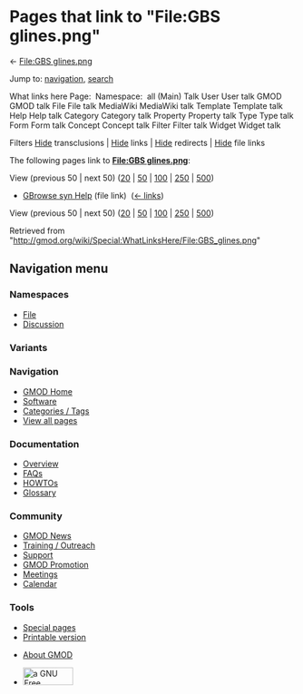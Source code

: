 <div id="mw-page-base" class="noprint">

</div>

<div id="mw-head-base" class="noprint">

</div>

<div id="content" class="mw-body" role="main">

<span id="top"></span>

<div id="mw-js-message" style="display:none;">

</div>



# <span dir="auto">Pages that link to "File:GBS glines.png"</span>

<div id="bodyContent">

<div id="contentSub">

← [File:GBS glines.png](/wiki/File:GBS_glines.png "File:GBS glines.png")

</div>

<div id="jump-to-nav" class="mw-jump">

Jump to: [navigation](#mw-navigation), [search](#p-search)

</div>

<div id="mw-content-text">

What links here Page:  Namespace:  all (Main) Talk User User talk GMOD
GMOD talk File File talk MediaWiki MediaWiki talk Template Template talk
Help Help talk Category Category talk Property Property talk Type Type
talk Form Form talk Concept Concept talk Filter Filter talk Widget
Widget talk

Filters
[Hide](/mediawiki/index.php?title=Special:WhatLinksHere/File:GBS_glines.png&hidetrans=1 "Special:WhatLinksHere/File:GBS glines.png")
transclusions \|
[Hide](/mediawiki/index.php?title=Special:WhatLinksHere/File:GBS_glines.png&hidelinks=1 "Special:WhatLinksHere/File:GBS glines.png")
links \|
[Hide](/mediawiki/index.php?title=Special:WhatLinksHere/File:GBS_glines.png&hideredirs=1 "Special:WhatLinksHere/File:GBS glines.png")
redirects \|
[Hide](/mediawiki/index.php?title=Special:WhatLinksHere/File:GBS_glines.png&hideimages=1 "Special:WhatLinksHere/File:GBS glines.png")
file links

The following pages link to **[File:GBS
glines.png](/wiki/File:GBS_glines.png "File:GBS glines.png")**:

View (previous 50 \| next 50)
([20](/mediawiki/index.php?title=Special:WhatLinksHere/File:GBS_glines.png&limit=20 "Special:WhatLinksHere/File:GBS glines.png")
\|
[50](/mediawiki/index.php?title=Special:WhatLinksHere/File:GBS_glines.png&limit=50 "Special:WhatLinksHere/File:GBS glines.png")
\|
[100](/mediawiki/index.php?title=Special:WhatLinksHere/File:GBS_glines.png&limit=100 "Special:WhatLinksHere/File:GBS glines.png")
\|
[250](/mediawiki/index.php?title=Special:WhatLinksHere/File:GBS_glines.png&limit=250 "Special:WhatLinksHere/File:GBS glines.png")
\|
[500](/mediawiki/index.php?title=Special:WhatLinksHere/File:GBS_glines.png&limit=500 "Special:WhatLinksHere/File:GBS glines.png"))

- [GBrowse syn Help](/wiki/GBrowse_syn_Help "GBrowse syn Help") (file
  link) ‎ <span class="mw-whatlinkshere-tools">([←
  links](/mediawiki/index.php?title=Special:WhatLinksHere&target=GBrowse+syn+Help "Special:WhatLinksHere"))</span>

View (previous 50 \| next 50)
([20](/mediawiki/index.php?title=Special:WhatLinksHere/File:GBS_glines.png&limit=20 "Special:WhatLinksHere/File:GBS glines.png")
\|
[50](/mediawiki/index.php?title=Special:WhatLinksHere/File:GBS_glines.png&limit=50 "Special:WhatLinksHere/File:GBS glines.png")
\|
[100](/mediawiki/index.php?title=Special:WhatLinksHere/File:GBS_glines.png&limit=100 "Special:WhatLinksHere/File:GBS glines.png")
\|
[250](/mediawiki/index.php?title=Special:WhatLinksHere/File:GBS_glines.png&limit=250 "Special:WhatLinksHere/File:GBS glines.png")
\|
[500](/mediawiki/index.php?title=Special:WhatLinksHere/File:GBS_glines.png&limit=500 "Special:WhatLinksHere/File:GBS glines.png"))

</div>

<div class="printfooter">

Retrieved from
"<http://gmod.org/wiki/Special:WhatLinksHere/File:GBS_glines.png>"

</div>

<div id="catlinks" class="catlinks catlinks-allhidden">

</div>

<div class="visualClear">

</div>

</div>

</div>

<div id="mw-navigation">

## Navigation menu

<div id="mw-head">



<div id="left-navigation">

<div id="p-namespaces" class="vectorTabs" role="navigation"
aria-labelledby="p-namespaces-label">

### Namespaces

- <span id="ca-nstab-image"><a href="/wiki/File:GBS_glines.png" accesskey="c"
  title="View the file page [c]">File</a></span>
- <span id="ca-talk"><a
  href="/mediawiki/index.php?title=File_talk:GBS_glines.png&amp;action=edit&amp;redlink=1"
  accesskey="t"
  title="Discussion about the content page [t]">Discussion</a></span>

</div>

<div id="p-variants" class="vectorMenu emptyPortlet" role="navigation"
aria-labelledby="p-variants-label">

### 

### Variants[](#)

<div class="menu">

</div>

</div>

</div>

<div id="right-navigation">





</div>



</div>

</div>

</div>

<div id="mw-panel">

<div id="p-logo" role="banner">

<a href="/wiki/Main_Page"
style="background-image: url(http://gmod.org/images/GMOD-cogs.png);"
title="Visit the main page"></a>

</div>

<div id="p-Navigation" class="portal" role="navigation"
aria-labelledby="p-Navigation-label">

### Navigation

<div class="body">

- <span id="n-GMOD-Home">[GMOD Home](/wiki/Main_Page)</span>
- <span id="n-Software">[Software](/wiki/GMOD_Components)</span>
- <span id="n-Categories-.2F-Tags">[Categories /
  Tags](/wiki/Categories)</span>
- <span id="n-View-all-pages">[View all
  pages](/wiki/Special:AllPages)</span>

</div>

</div>

<div id="p-Documentation" class="portal" role="navigation"
aria-labelledby="p-Documentation-label">

### Documentation

<div class="body">

- <span id="n-Overview">[Overview](/wiki/Overview)</span>
- <span id="n-FAQs">[FAQs](/wiki/Category:FAQ)</span>
- <span id="n-HOWTOs">[HOWTOs](/wiki/Category:HOWTO)</span>
- <span id="n-Glossary">[Glossary](/wiki/Glossary)</span>

</div>

</div>

<div id="p-Community" class="portal" role="navigation"
aria-labelledby="p-Community-label">

### Community

<div class="body">

- <span id="n-GMOD-News">[GMOD News](/wiki/GMOD_News)</span>
- <span id="n-Training-.2F-Outreach">[Training /
  Outreach](/wiki/Training_and_Outreach)</span>
- <span id="n-Support">[Support](/wiki/Support)</span>
- <span id="n-GMOD-Promotion">[GMOD
  Promotion](/wiki/GMOD_Promotion)</span>
- <span id="n-Meetings">[Meetings](/wiki/Meetings)</span>
- <span id="n-Calendar">[Calendar](/wiki/Calendar)</span>

</div>

</div>

<div id="p-tb" class="portal" role="navigation"
aria-labelledby="p-tb-label">

### Tools

<div class="body">

- <span id="t-specialpages"><a href="/wiki/Special:SpecialPages" accesskey="q"
  title="A list of all special pages [q]">Special pages</a></span>
- <span id="t-print"><a
  href="/mediawiki/index.php?title=Special:WhatLinksHere/File:GBS_glines.png&amp;printable=yes"
  rel="alternate" accesskey="p"
  title="Printable version of this page [p]">Printable version</a></span>

</div>

</div>

</div>

</div>

<div id="footer" role="contentinfo">

- <span id="footer-places-about">[About
  GMOD](/wiki/GMOD:About "GMOD:About")</span>

<!-- -->

- <span id="footer-copyrightico">[<img src="http://www.gnu.org/graphics/gfdl-logo-small.png" width="88"
  height="31" alt="a GNU Free Documentation License" />](http://www.gnu.org/licenses/fdl-1.3.html)</span>


<div style="clear:both">

</div>

</div>

